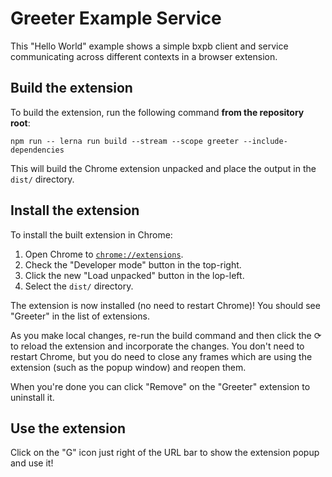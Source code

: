 # Greeter Example Service

This "Hello World" example shows a simple bxpb client and service communicating across different
contexts in a browser extension.

## Build the extension

To build the extension, run the following command **from the repository root**:

```shell
npm run -- lerna run build --stream --scope greeter --include-dependencies
```

This will build the Chrome extension unpacked and place the output in the `dist/` directory.

## Install the extension

To install the built extension in Chrome:

1. Open Chrome to [`chrome://extensions`](chrome://extensions).
1. Check the "Developer mode" button in the top-right.
1. Click the new "Load unpacked" button in the lop-left.
1. Select the `dist/` directory.

The extension is now installed (no need to restart Chrome)! You should see "Greeter" in the list of
extensions.

As you make local changes, re-run the build command and then click the ⟳ to reload the extension
and incorporate the changes. You don't need to restart Chrome, but you do need to close any frames
which are using the extension (such as the popup window) and reopen them.

When you're done you can click "Remove" on the "Greeter" extension to uninstall it.

## Use the extension

Click on the "G" icon just right of the URL bar to show the extension popup and use it!